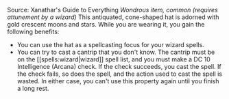 Source: Xanathar's Guide to Everything
*Wondrous item, common (requires attunement by a wizard)*
This antiquated, cone-shaped hat is adorned with gold crescent moons and stars. While you are wearing it, you gain the following benefits:
* You can use the hat as a spellcasting focus for your wizard spells.
* You can try to cast a cantrip that you don't know. The cantrip must be on the [[spells:wizard|wizard]] spell list, and you must make a DC 10 Intelligence (Arcana) check. If the check succeeds, you cast the spell. If the check fails, so does the spell, and the action used to cast the spell is wasted. In either case, you can't use this property again until you finish a long rest.